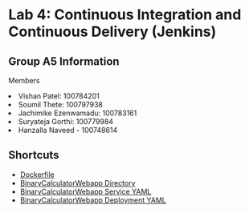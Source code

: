 # Lab 4: Continuous Integration and Continuous Delivery (Jenkins)

## Group A5 Information
<p>Members</p>
  <li>Vishan Patel: 100784201</li>
  <li>Soumil Thete: 100797938</li>
  <li>Jachimike Ezenwamadu: 100783161</li>
  <li>Suryateja Gorthi: 100779984</li>
  <li>Hanzalla Naveed - 100748614</li>

## Shortcuts
- [Dockerfile](https://github.com/23Vishan/Software-Quality/blob/main/Lab%202/BinaryCalculatorWebapp/Dockerfile)
- [BinaryCalculatorWebapp Directory](https://github.com/23Vishan/Software-Quality/tree/main/Lab%202/BinaryCalculatorWebapp)
- [BinaryCalculatorWebapp Service YAML](https://github.com/23Vishan/Software-Quality/blob/main/calc-service.yaml)
- [BinaryCalculatorWebapp Deployment YAML](https://github.com/23Vishan/Software-Quality/blob/main/calc-deploy.yaml)
